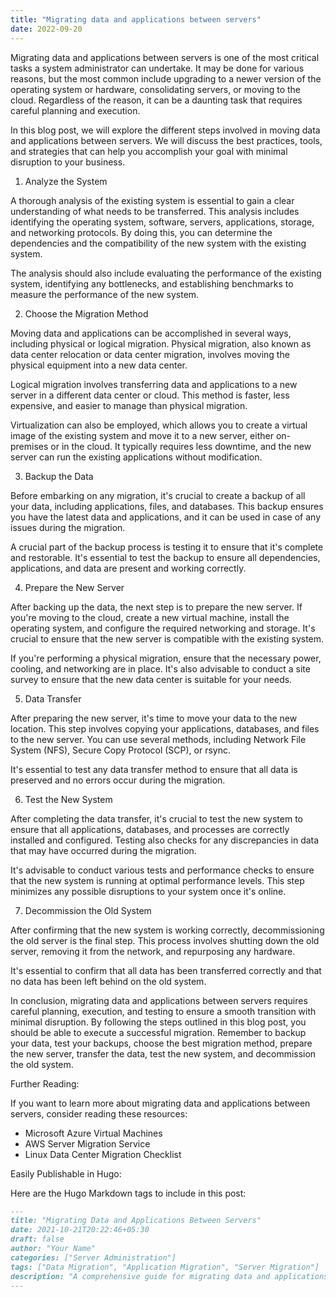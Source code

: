 ```yaml
---
title: "Migrating data and applications between servers"
date: 2022-09-20
---
```





Migrating data and applications between servers is one of the most critical tasks a system administrator can undertake. It may be done for various reasons, but the most common include upgrading to a newer version of the operating system or hardware, consolidating servers, or moving to the cloud. Regardless of the reason, it can be a daunting task that requires careful planning and execution.

In this blog post, we will explore the different steps involved in moving data and applications between servers. We will discuss the best practices, tools, and strategies that can help you accomplish your goal with minimal disruption to your business.

1. Analyze the System

A thorough analysis of the existing system is essential to gain a clear understanding of what needs to be transferred. This analysis includes identifying the operating system, software, servers, applications, storage, and networking protocols. By doing this, you can determine the dependencies and the compatibility of the new system with the existing system.

The analysis should also include evaluating the performance of the existing system, identifying any bottlenecks, and establishing benchmarks to measure the performance of the new system.

2. Choose the Migration Method

Moving data and applications can be accomplished in several ways, including physical or logical migration. Physical migration, also known as data center relocation or data center migration, involves moving the physical equipment into a new data center.

Logical migration involves transferring data and applications to a new server in a different data center or cloud. This method is faster, less expensive, and easier to manage than physical migration.

Virtualization can also be employed, which allows you to create a virtual image of the existing system and move it to a new server, either on-premises or in the cloud. It typically requires less downtime, and the new server can run the existing applications without modification.

3. Backup the Data

Before embarking on any migration, it's crucial to create a backup of all your data, including applications, files, and databases. This backup ensures you have the latest data and applications, and it can be used in case of any issues during the migration.

A crucial part of the backup process is testing it to ensure that it's complete and restorable. It's essential to test the backup to ensure all dependencies, applications, and data are present and working correctly.

4. Prepare the New Server

After backing up the data, the next step is to prepare the new server. If you're moving to the cloud, create a new virtual machine, install the operating system, and configure the required networking and storage. It's crucial to ensure that the new server is compatible with the existing system.

If you're performing a physical migration, ensure that the necessary power, cooling, and networking are in place. It's also advisable to conduct a site survey to ensure that the new data center is suitable for your needs.

5. Data Transfer

After preparing the new server, it's time to move your data to the new location. This step involves copying your applications, databases, and files to the new server. You can use several methods, including Network File System (NFS), Secure Copy Protocol (SCP), or rsync.

It's essential to test any data transfer method to ensure that all data is preserved and no errors occur during the migration.

6. Test the New System

After completing the data transfer, it's crucial to test the new system to ensure that all applications, databases, and processes are correctly installed and configured. Testing also checks for any discrepancies in data that may have occurred during the migration.

It's advisable to conduct various tests and performance checks to ensure that the new system is running at optimal performance levels. This step minimizes any possible disruptions to your system once it's online.

7. Decommission the Old System

After confirming that the new system is working correctly, decommissioning the old server is the final step. This process involves shutting down the old server, removing it from the network, and repurposing any hardware.

It's essential to confirm that all data has been transferred correctly and that no data has been left behind on the old system.

In conclusion, migrating data and applications between servers requires careful planning, execution, and testing to ensure a smooth transition with minimal disruption. By following the steps outlined in this blog post, you should be able to execute a successful migration. Remember to backup your data, test your backups, choose the best migration method, prepare the new server, transfer the data, test the new system, and decommission the old system.

Further Reading:

If you want to learn more about migrating data and applications between servers, consider reading these resources:

- Microsoft Azure Virtual Machines
- AWS Server Migration Service
- Linux Data Center Migration Checklist

Easily Publishable in Hugo:
 
Here are the Hugo Markdown tags to include in this post:

```markdown
---
title: "Migrating Data and Applications Between Servers"
date: 2021-10-21T20:22:46+05:30
draft: false
author: "Your Name"
categories: ["Server Administration"]
tags: ["Data Migration", "Application Migration", "Server Migration"]
description: "A comprehensive guide for migrating data and applications between servers."
---
```